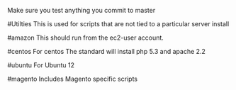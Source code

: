 Make sure you test anything you commit to master

#Utilties
This is used for scripts that are not tied to a particular server install

#amazon
This should run from the ec2-user account. 

#centos
For centos
The standard will install php 5.3 and apache 2.2

#ubuntu
For Ubuntu 12

#magento
Includes Magento specific scripts
